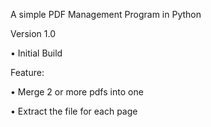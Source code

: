 A simple PDF Management Program in Python


Version 1.0


•	Initial Build

Feature:

•	Merge 2 or more pdfs into one

•	Extract the file for each page

